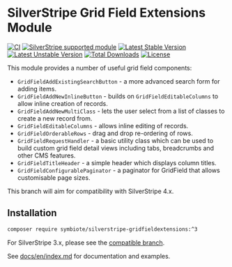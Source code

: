 # SilverStripe Grid Field Extensions Module

[![CI](https://github.com/symbiote/silverstripe-gridfieldextensions/actions/workflows/ci.yml/badge.svg)](https://github.com/symbiote/silverstripe-gridfieldextensions/actions/workflows/ci.yml)
[![SilverStripe supported module](https://img.shields.io/badge/silverstripe-supported-0071C4.svg)](https://www.silverstripe.org/software/addons/silverstripe-commercially-supported-module-list/)
[![Latest Stable Version](https://poser.pugx.org/symbiote/silverstripe-gridfieldextensions/version.svg)](https://github.com/symbiote/silverstripe-gridfieldextensions/releases)
[![Latest Unstable Version](https://poser.pugx.org/symbiote/silverstripe-gridfieldextensions/v/unstable.svg)](https://packagist.org/packages/symbiote/silverstripe-gridfieldextensions)
[![Total Downloads](https://poser.pugx.org/symbiote/silverstripe-gridfieldextensions/downloads.svg)](https://packagist.org/packages/symbiote/silverstripe-gridfieldextensions)
[![License](https://poser.pugx.org/symbiote/silverstripe-gridfieldextensions/license.svg)](https://github.com/symbiote/silverstripe-gridfieldextensions/blob/master/LICENSE.md)

This module provides a number of useful grid field components:

* `GridFieldAddExistingSearchButton` - a more advanced search form for adding
  items.
* `GridFieldAddNewInlineButton` - builds on `GridFieldEditableColumns` to allow
  inline creation of records.
* `GridFieldAddNewMultiClass` - lets the user select from a list of classes to
  create a new record from.
* `GridFieldEditableColumns` - allows inline editing of records.
* `GridFieldOrderableRows` - drag and drop re-ordering of rows.
* `GridFieldRequestHandler` - a basic utility class which can be used to build
  custom grid field detail views including tabs, breadcrumbs and other CMS
  features.
* `GridFieldTitleHeader` - a simple header which displays column titles.
* `GridFieldConfigurablePaginator` - a paginator for GridField that allows customisable page sizes.

This branch will aim for compatibility with SilverStripe 4.x. 

## Installation
```bash
composer require symbiote/silverstripe-gridfieldextensions:^3
```

For SilverStripe 3.x, please see the [compatible branch](https://github.com/symbiote/silverstripe-gridfieldextensions/tree/2).


See [docs/en/index.md](docs/en/index.md) for documentation and examples.
